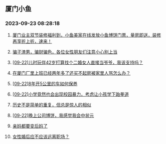## 厦门小鱼 
### 2023-09-23 08:28:18

1. [厦门业主双节装修福利到，小鱼美家在线发放小鱼博饼门票，量房即送，装修再享折上折，速来！](http://bbs.xmfish.com/read-htm-tid-18077129.html)

2. [骗子渣男，骗财骗色，各位女性朋友们注意小心别上当](http://bbs.xmfish.com/read-htm-tid-18076854.html)

3. [[09-22]儿时玩伴42岁打算找个二婚女人直接当爷爷，我该支持吗？](http://bbs.xmfish.com/read-htm-tid-18076891.html)

4. [在厦门厂里上班已经两年多了还买不起房被家里人骂怎么办？](http://bbs.xmfish.com/read-htm-tid-18077194.html)

5. [[09-22]8年开5公里的车如何保养](http://bbs.xmfish.com/read-htm-tid-18076920.html)

6. [[09-22]小学竟然也会出现校园暴力，考虑让小孩学下跆拳道](http://bbs.xmfish.com/read-htm-tid-18076985.html)

7. [历史不是简单的重复，但总是惊人的相似](http://bbs.xmfish.com/read-htm-tid-18077057.html)

8. [[09-22]晚上公司博饼，我感觉我会中状元](http://bbs.xmfish.com/read-htm-tid-18076973.html)

9. [亲妈都要变后妈了](http://bbs.xmfish.com/read-htm-tid-18077089.html)

10. [女性婚后应不应该远离职场？](http://bbs.xmfish.com/read-htm-tid-18077001.html)

